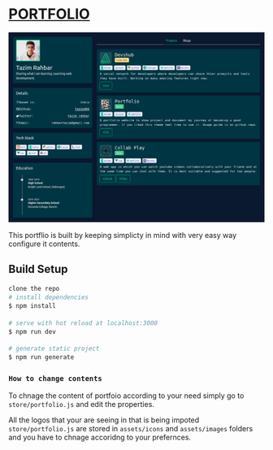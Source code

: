 # [PORTFOLIO](https://tazim.netlify.app/)

![Logo](./portfolio.png)

This portflio is built by keeping simplicty in mind with very easy way configure it contents.

## Build Setup

```bash
clone the repo
# install dependencies
$ npm install

# serve with hot reload at localhost:3000
$ npm run dev

# generate static project
$ npm run generate
```

### `How to change contents`

To chnage the content of portfoio according to your need simply go to `store/portfolio.js` and edit the properties.

All the logos that your are seeing in that is being impoted `store/portfolio.js` are stored in `assets/icons` and `assets/images` folders and you have to chnage accoridng to your prefernces.
